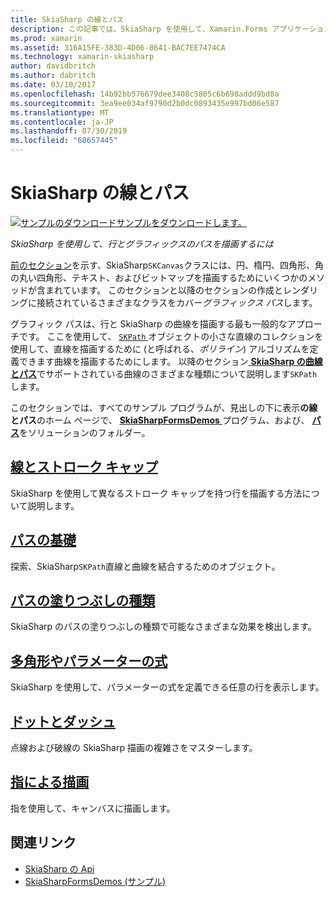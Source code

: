```yaml
---
title: SkiaSharp の線とパス
description: この記事では、SkiaSharp を使用して、Xamarin.Forms アプリケーションでの線とグラフィックス パスを描画する方法を説明し、サンプル コードを示します。
ms.prod: xamarin
ms.assetid: 316A15FE-383D-4D06-8641-BAC7EE7474CA
ms.technology: xamarin-skiasharp
author: davidbritch
ms.author: dabritch
ms.date: 03/10/2017
ms.openlocfilehash: 14b92bb576679dee3408c5805c6b698addd9bd8a
ms.sourcegitcommit: 3ea9ee034af9790d2b0dc0893435e997bd06e587
ms.translationtype: MT
ms.contentlocale: ja-JP
ms.lasthandoff: 07/30/2019
ms.locfileid: "68657445"
---
```

# <a name="skiasharp-lines-and-paths"></a>SkiaSharp の線とパス

[![サンプルのダウンロード](~/media/shared/download.png)サンプルをダウンロードします。](https://docs.microsoft.com/samples/xamarin/xamarin-forms-samples/skiasharpforms-demos)

_SkiaSharp を使用して、行とグラフィックスのパスを描画するには_

[前のセクション](~/xamarin-forms/user-interface/graphics/skiasharp/basics/index.md)を示す、SkiaSharp`SKCanvas`クラスには、円、楕円、四角形、角の丸い四角形、テキスト、およびビットマップを描画するためにいくつかのメソッドが含まれています。 このセクションと以降のセクションの作成とレンダリングに接続されているさまざまなクラスをカバー*グラフィックス パス*します。

グラフィック パスは、行と SkiaSharp の曲線を描画する最も一般的なアプローチです。 ここを使用して、 [ `SKPath` ](xref:SkiaSharp.SKPath)オブジェクトの小さな直線のコレクションを使用して、直線を描画するために (と呼ばれる、*ポリライン*) アルゴリズムを定義できます曲線を描画するためにします。 以降のセクション[ **SkiaSharp の曲線とパス**](../curves/index.md)でサポートされている曲線のさまざまな種類について説明します`SKPath`します。

このセクションでは、すべてのサンプル プログラムが、見出しの下に表示**の線とパス**のホーム ページで、 [ **SkiaSharpFormsDemos** ](https://docs.microsoft.com/samples/xamarin/xamarin-forms-samples/skiasharpforms-demos)プログラム、および、 [**パス**](https://github.com/xamarin/xamarin-forms-samples/tree/master/SkiaSharpForms/Demos/Demos/SkiaSharpFormsDemos/Paths)をソリューションのフォルダー。

## <a name="lines-and-stroke-capslinesmd"></a>[線とストローク キャップ](lines.md)

SkiaSharp を使用して異なるストローク キャップを持つ行を描画する方法について説明します。

## <a name="path-basicspathsmd"></a>[パスの基礎](paths.md)

探索、SkiaSharp`SKPath`直線と曲線を結合するためのオブジェクト。

## <a name="the-path-fill-typesfill-typesmd"></a>[パスの塗りつぶしの種類](fill-types.md)

SkiaSharp のパスの塗りつぶしの種類で可能なさまざまな効果を検出します。

## <a name="polylines-and-parametric-equationspolylinesmd"></a>[多角形やパラメーターの式](polylines.md)

SkiaSharp を使用して、パラメーターの式を定義できる任意の行を表示します。

## <a name="dots-and-dashesdotsmd"></a>[ドットとダッシュ](dots.md)

点線および破線の SkiaSharp 描画の複雑さをマスターします。

## <a name="finger-paintingfinger-paintmd"></a>[指による描画](finger-paint.md)

指を使用して、キャンバスに描画します。


## <a name="related-links"></a>関連リンク

- [SkiaSharp の Api](https://docs.microsoft.com/dotnet/api/skiasharp)
- [SkiaSharpFormsDemos (サンプル)](https://docs.microsoft.com/samples/xamarin/xamarin-forms-samples/skiasharpforms-demos)
